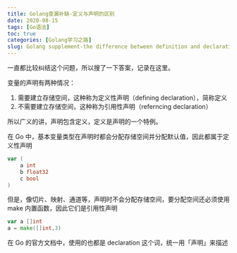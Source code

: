 ```yaml
---
title: Golang查漏补缺-定义与声明的区别
date: 2020-08-15
tags: [Go语法]
toc: true
categories: [Golang学习之路]
slug: Golang supplement-the difference between definition and declaration
---
```


一直都比较纠结这个问题，所以搜了一下答案，记录在这里。

<!--more-->

变量的声明有两种情况：

1. 需要建立存储空间，这种称为定义性声明（defining declaration），简称定义
2. 不需要建立存储空间，这种称为引用性声明（referncing declaration）

所以广义的讲，声明包含定义，定义是声明的一个特例。

在 Go 中，基本变量类型在声明时都会分配存储空间并分配默认值，因此都属于定义性声明

```go
var (
	a int
    b float32
    c bool
)
```

但是，像切片、映射、通道等，声明时不会分配存储空间，要分配空间还必须使用 make 内置函数，因此它们是引用性声明

```go
var a []int
a = make([]int,3)
```

在 Go 的官方文档中，使用的也都是 declaration 这个词，统一用「声明」来描述


